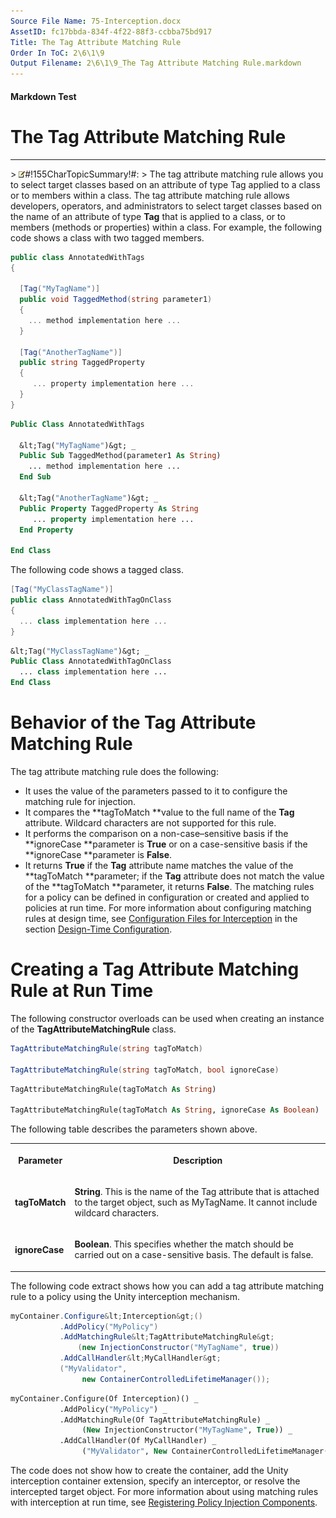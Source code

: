 ```yaml
---
Source File Name: 75-Interception.docx
AssetID: fc17bbda-834f-4f22-88f3-ccbba75bd917
Title: The Tag Attribute Matching Rule
Order In ToC: 2\6\1\9
Output Filename: 2\6\1\9_The Tag Attribute Matching Rule.markdown
---
```


#### Markdown Test ####
# The Tag Attribute Matching Rule #
----------


&gt; ![](images/note.gif)#!155CharTopicSummary!#:
&gt; 
The tag attribute matching rule allows you to select target classes based on an attribute of type Tag applied to a class or to members within a class. 
The tag attribute matching rule allows developers, operators, and administrators to select target classes based on the name of an attribute of type **Tag** that is applied to a class, or to members (methods or properties) within a class. For example, the following code shows a class with two tagged members.  

```csharp
public class AnnotatedWithTags
{

  [Tag("MyTagName")]
  public void TaggedMethod(string parameter1)
  { 
    ... method implementation here ...
  }

  [Tag("AnotherTagName")]
  public string TaggedProperty
  {
     ... property implementation here ... 
  }
}
```


```vb
Public Class AnnotatedWithTags

  &lt;Tag("MyTagName")&gt; _
  Public Sub TaggedMethod(parameter1 As String)
    ... method implementation here ...
  End Sub

  &lt;Tag("AnotherTagName")&gt; _
  Public Property TaggedProperty As String
     ... property implementation here ... 
  End Property

End Class
```

The following code shows a tagged class.  

```csharp
[Tag("MyClassTagName")]
public class AnnotatedWithTagOnClass
{
  ... class implementation here ...
}
```


```vb
&lt;Tag("MyClassTagName")&gt; _
Public Class AnnotatedWithTagOnClass
  ... class implementation here ...
End Class
```


# Behavior of the Tag Attribute Matching Rule #
The tag attribute matching rule does the following:  
+ It uses the value of the parameters passed to it to configure the matching rule for injection.
+ It compares the **tagToMatch **value to the full name of the **Tag** attribute. Wildcard characters are not supported for this rule.
+ It performs the comparison on a non-case–sensitive basis if the **ignoreCase **parameter is **True** or on a case-sensitive basis if the **ignoreCase **parameter is **False**. 
+ It returns **True** if the **Tag** attribute name matches the value of the **tagToMatch **parameter; if the **Tag** attribute does not match the value of the **tagToMatch **parameter, it returns **False**. 
The matching rules for a policy can be defined in configuration or created and applied to policies at run time. For more information about configuring matching rules at design time, see [Configuration Files for Interception](test-markdown_af2f3726-4a3e-4e31-8f97-ebca0db3d907.html) in the section [Design-Time Configuration](test-markdown_d084d31d-6894-4cd3-ab6b-40f7a69899b2.html).  

# Creating a Tag Attribute Matching Rule at Run Time #
The following constructor overloads can be used when creating an instance of the **TagAttributeMatchingRule** class.  

```csharp
TagAttributeMatchingRule(string tagToMatch)

TagAttributeMatchingRule(string tagToMatch, bool ignoreCase)
```


```vb
TagAttributeMatchingRule(tagToMatch As String)

TagAttributeMatchingRule(tagToMatch As String, ignoreCase As Boolean)
```

The following table describes the parameters shown above.  
<table xmlns:xlink="http://www.w3.org/1999/xlink"><tr><th><p>Parameter</p></th><th><p>Description</p></th></tr><tr><td><p><b>tagToMatch</b></p></td><td><p><b>String</b>. This is the name of the Tag attribute that is attached to the target object, such as MyTagName. It cannot include wildcard characters.</p></td></tr><tr><td><p><b>ignoreCase</b></p></td><td><p><b>Boolean</b>. This specifies whether the match should be carried out on a case-sensitive basis. The default is false.</p></td></tr></table>
The following code extract shows how you can add a tag attribute matching rule to a policy using the Unity interception mechanism.  

```csharp
myContainer.Configure&lt;Interception&gt;()
           .AddPolicy("MyPolicy")
           .AddMatchingRule&lt;TagAttributeMatchingRule&gt;
               (new InjectionConstructor("MyTagName", true))
           .AddCallHandler&lt;MyCallHandler&gt;
           ("MyValidator", 
                new ContainerControlledLifetimeManager());
```


```vb
myContainer.Configure(Of Interception)() _
           .AddPolicy("MyPolicy") _
           .AddMatchingRule(Of TagAttributeMatchingRule) _
                (New InjectionConstructor("MyTagName", True)) _
           .AddCallHandler(Of MyCallHandler) _
                ("MyValidator", New ContainerControlledLifetimeManager())
```

The code does not show how to create the container, add the Unity interception container extension, specify an interceptor, or resolve the intercepted target object. For more information about using matching rules with interception at run time, see [Registering Policy Injection Components](test-markdown_2090aa6d-38c7-4527-a211-aa4fa966e855.html).  

